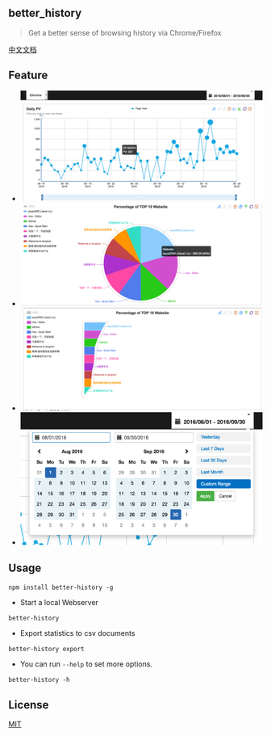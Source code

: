 ## better_history

> Get a better sense of browsing history via Chrome/Firefox

[中文文档](./README-zh.md)

## Feature

- ![](./screenshots/line_chart.png)
- ![](./screenshots/pie_chart.png)
- ![](./screenshots/tunnel_chart.png)
- ![](./screenshots/daterange.png)


## Usage


```        
npm install better-history -g
```

- Start a local Webserver

```
better-history
```

- Export statistics to csv documents

```
better-history export
```        

- You can run `--help` to set more options.

```
better-history -h
```

## License

[MIT](http://liujiacai.net/license/MIT.html?year=2016)
